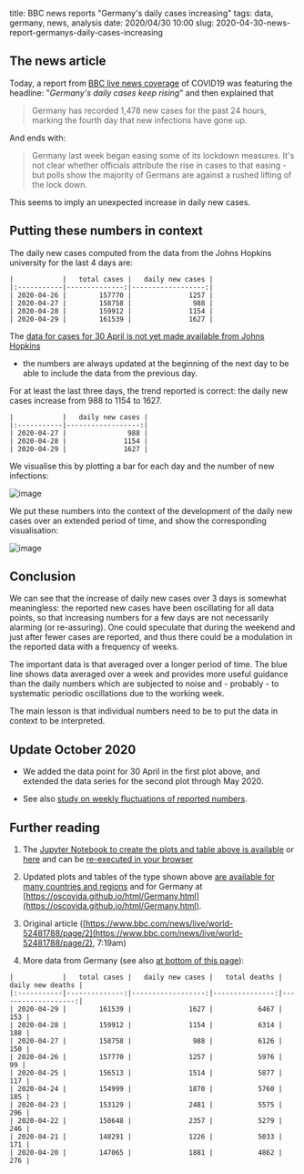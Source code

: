 title: BBC news reports "Germany's daily cases increasing"
tags: data, germany, news, analysis
date: 2020/04/30 10:00
slug: 2020-04-30-news-report-germanys-daily-cases-increasing


## The news article

Today, a report from [BBC live news
coverage](https://www.bbc.com/news/live/world-52481788/page/2) of COVID19 was
featuring the headline: "*Germany's daily cases keep rising*" and then explained that

> Germany has recorded 1,478 new cases for the past 24 hours, marking the fourth
> day that new infections have gone up.

And ends with:

> Germany last week began easing some of its lockdown measures. It's not clear
> whether officials attribute the rise in cases to that easing - but polls show
> the majority of Germans are against a rushed lifting of the lock down.

This seems to imply an unexpected increase in daily new cases. 

## Putting these numbers in context

The daily new cases computed from the data from the Johns Hopkins university for the last 4 days are:

```
|            |   total cases |   daily new cases |
|:-----------|--------------:|------------------:|
| 2020-04-26 |        157770 |              1257 |
| 2020-04-27 |        158758 |               988 |
| 2020-04-28 |        159912 |              1154 |
| 2020-04-29 |        161539 |              1627 |
```

The [data for cases for 30 April is not yet made available from Johns
Hopkins](https://github.com/CSSEGISandData/COVID-19/blob/master/csse_covid_19_data/csse_covid_19_time_series/time_series_covid19_confirmed_global.csv)
- the numbers are always updated at the beginning of the next day to be able to
include the data from the previous day.

For at least the last three days, the trend reported is correct: the daily new cases increase from 988 to 1154 to 1627.

```
|            |   daily new cases |
|:-----------|------------------:|
| 2020-04-27 |               988 |
| 2020-04-28 |              1154 |
| 2020-04-29 |              1627 |
```

We visualise this by plotting a bar for each day and the number of new infections:

![image]({attach}2020-04-30-bbc-germany-increasing1.svg)

We put these numbers into the context of the development of the daily new cases
over an extended period of time, and show the corresponding visualisation:

![image]({attach}2020-04-30-bbc-germany-increasing2.svg)

## Conclusion

We can see that the increase of daily new cases over 3 days is somewhat
meaningless: the reported new cases have been oscillating for all data points,
so that increasing numbers for a few days are not necessarily alarming (or
re-assuring). One could speculate that during the weekend and just after fewer
cases are reported, and thus there could be a modulation in the reported data
with a frequency of weeks.

The important data is that averaged over a longer period of time. The blue line
shows data averaged over a week and provides more useful guidance than the daily
numbers which are subjected to noise and - probably - to systematic periodic
oscillations due to the working week.

The main lesson is that individual numbers need to be to put the data in context
to be interpreted.

## Update October 2020

* We added the data point for 30 April in the first plot above, and extended the
  data series for the second plot through May 2020.

* See also [study on weekly fluctuations of reported
  numbers](2020-05-10-notebook-Weekly-fluctuations-in-data-from-Germany.html).

## Further reading

1. The [Jupyter Notebook to create the plots and table above is
available](https://github.com/oscovida/binder/blob/master/ipynb/2020-04-30-bbc-germany-increasing.ipynb) or [here](2020-04-30-bbc-germany-increasing-notebook.html)
and can be [re-executed in your
browser](https://mybinder.org/v2/gh/oscovida/binder/master?filepath=ipynb/2020-04-30-bbc-germany-increasing.ipynb) 

2. Updated plots and tables of the type shown above [are available for many countries and regions](https://oscovida.github.io)
 and for Germany at [https://oscovida.github.io/html/Germany.html](https://oscovida.github.io/html/Germany.html).


3. Original article
   ([https://www.bbc.com/news/live/world-52481788/page/2](https://www.bbc.com/news/live/world-52481788/page/2),
   7:19am)

4. More data from Germany (see also [at bottom of this page](https://oscovida.github.io/html/Germany.html)):
```
|            |   total cases |   daily new cases |   total deaths |   daily new deaths |
|:-----------|--------------:|------------------:|---------------:|-------------------:|
| 2020-04-29 |        161539 |              1627 |           6467 |                153 |
| 2020-04-28 |        159912 |              1154 |           6314 |                188 |
| 2020-04-27 |        158758 |               988 |           6126 |                150 |
| 2020-04-26 |        157770 |              1257 |           5976 |                 99 |
| 2020-04-25 |        156513 |              1514 |           5877 |                117 |
| 2020-04-24 |        154999 |              1870 |           5760 |                185 |
| 2020-04-23 |        153129 |              2481 |           5575 |                296 |
| 2020-04-22 |        150648 |              2357 |           5279 |                246 |
| 2020-04-21 |        148291 |              1226 |           5033 |                171 |
| 2020-04-20 |        147065 |              1881 |           4862 |                276 |
```
